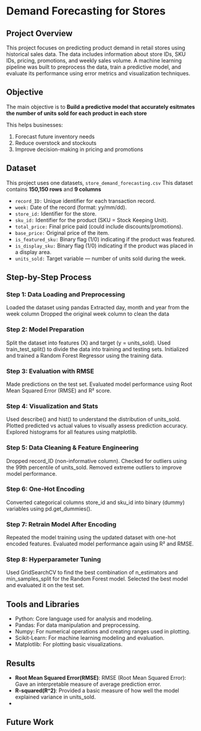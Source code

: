 # Demand Forecasting for Stores

## Project Overview
This project focuses on predicting product demand in retail stores using historical sales data. The data includes information about store IDs, SKU IDs, pricing, promotions, and weekly sales volume. A machine learning pipeline was built to preprocess the data, train a predictive model, and evaluate its performance using error metrics and visualization techniques.

## Objective
The main objective is to **Build a predictive model that accurately esitmates the number of units sold for each product in each store**

This helps businesses:
1. Forecast future inventory needs
2. Reduce overstock and stockouts 
3. Improve decision-making in pricing and promotions 

## Dataset
This project uses one datasets, `store_demand_forecasting.csv`
This dataset contains **150,150 rows** and **9 columns** 

- `record_ID:` Unique identifier for each transaction record.
- `week:` Date of the record (format: yy/mm/dd).
- `store_id:` Identifier for the store.
- `sku_id:`  Identifier for the product (SKU = Stock Keeping Unit).
- `total_price:`  Final price paid (could include discounts/promotions).
- `base_price:` Original price of the item.
- `is_featured_sku:` Binary flag (1/0) indicating if the product was featured.
- `is_display_sku:` Binary flag (1/0) indicating if the product was placed in a display area.
- `units_sold:` Target variable — number of units sold during the week.

## Step-by-Step Process

### **Step 1: Data Loading and Preprocessing**
Loaded the dataset using pandas
Extracted day, month and year from the week column
Dropped the original week column to clean the data

### **Step 2: Model Preparation**
Split the dataset into features (X) and target (y = units_sold).
Used train_test_split() to divide the data into training and testing sets.
Initialized and trained a Random Forest Regressor using the training data.

### **Step 3: Evaluation with RMSE**
Made predictions on the test set.
Evaluated model performance using Root Mean Squared Error (RMSE) and R² score.

### **Step 4: Visualization and Stats**
Used describe() and hist() to understand the distribution of units_sold.
Plotted predicted vs actual values to visually assess prediction accuracy.
Explored histograms for all features using matplotlib.

### **Step 5: Data Cleaning & Feature Engineering**
Dropped record_ID (non-informative column).
Checked for outliers using the 99th percentile of units_sold.
Removed extreme outliers to improve model performance.

### **Step 6: One-Hot Encoding**
Converted categorical columns store_id and sku_id into binary (dummy) variables using pd.get_dummies().

### **Step 7: Retrain Model After Encoding**
Repeated the model training using the updated dataset with one-hot encoded features.
Evaluated model performance again using R² and RMSE.

### **Step 8: Hyperparameter Tuning**
Used GridSearchCV to find the best combination of n_estimators and min_samples_split for the Random Forest model.
Selected the best model and evaluated it on the test set.


## Tools and Libraries
- Python: Core language used for analysis and modeling.
- Pandas: For data manipulation and preprocessing.
- Numpy:  For numerical operations and creating ranges used in plotting.
- Scikit-Learn: For machine learning modeling and evaluation.
- Matplotlib: For plotting basic visualizations.

## Results
- **Root Mean Squared Error(RMSE)**: RMSE (Root Mean Squared Error): Gave an interpretable measure of average prediction error.
- **R-squared(R^2)**: Provided a basic measure of how well the model explained variance in units_sold.
- 
## Future Work
